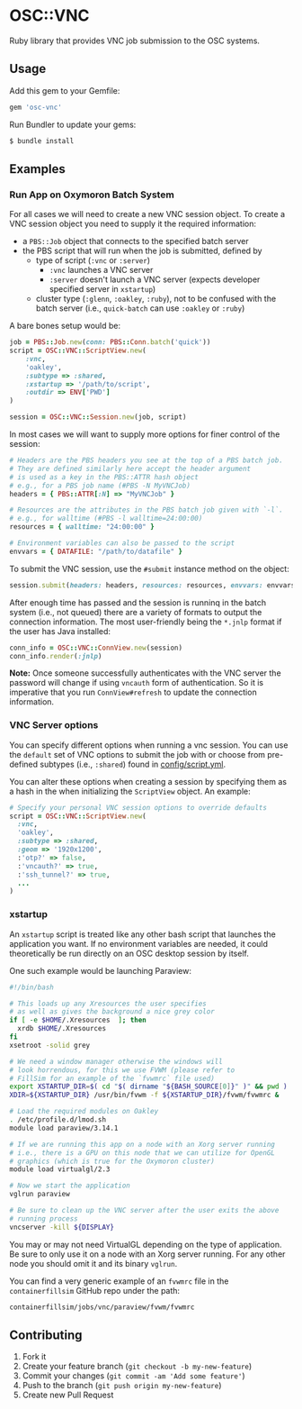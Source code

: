 # OSC::VNC

Ruby library that provides VNC job submission to the OSC systems.

## Usage

Add this gem to your Gemfile:

```ruby
gem 'osc-vnc'
```

Run Bundler to update your gems:

```bash
$ bundle install
```

## Examples

### Run App on Oxymoron Batch System

For all cases we will need to create a new VNC session object. To create a VNC
session object you need to supply it the required information:

* a `PBS::Job` object that connects to the specified batch server
* the PBS script that will run when the job is submitted, defined by
  * type of script (`:vnc` or `:server`)
    * `:vnc` launches a VNC server
    * `:server` doesn't launch a VNC server (expects developer specified server in `xstartup`)
  * cluster type (`:glenn`, `:oakley`, `:ruby`), not to be confused with the
    batch server (i.e., `quick-batch` can use `:oakley` or `:ruby`)

A bare bones setup would be:

```ruby
job = PBS::Job.new(conn: PBS::Conn.batch('quick'))
script = OSC::VNC::ScriptView.new(
    :vnc,
    'oakley',
    :subtype => :shared,
    :xstartup => '/path/to/script',
    :outdir => ENV['PWD']
)

session = OSC::VNC::Session.new(job, script)
```

In most cases we will want to supply more options for finer control of the
session:

```ruby
# Headers are the PBS headers you see at the top of a PBS batch job.
# They are defined similarly here accept the header argument
# is used as a key in the PBS::ATTR hash object
# e.g., for a PBS job name (#PBS -N MyVNCJob)
headers = { PBS::ATTR[:N] => "MyVNCJob" }

# Resources are the attributes in the PBS batch job given with `-l`.
# e.g., for walltime (#PBS -l walltime=24:00:00)
resources = { walltime: "24:00:00" }

# Environment variables can also be passed to the script
envvars = { DATAFILE: "/path/to/datafile" }
```

To submit the VNC session, use the `#submit` instance method on the object:

```ruby
session.submit(headers: headers, resources: resources, envvars: envvars)
```

After enough time has passed and the session is runninq in the batch system
(i.e., not queued) there are a variety of formats to output the connection
information. The most user-friendly being the `*.jnlp` format if the user has
Java installed:

```ruby
conn_info = OSC::VNC::ConnView.new(session)
conn_info.render(:jnlp)
```

**Note:** Once someone successfully authenticates with the VNC server the
password will change if using `vncauth` form of authentication. So it is
imperative that you run `ConnView#refresh` to update the connection
information.

### VNC Server options

You can specify different options when running a vnc session. You can use the
`default` set of VNC options to submit the job with or choose from pre-defined
subtypes (i.e., `:shared`) found in [config/script.yml](config/script.yml).

You can alter these options when creating a session by specifying them as a
hash in the when initializing the `ScriptView` object. An example:

```ruby
# Specify your personal VNC session options to override defaults
script = OSC::VNC::ScriptView.new(
  :vnc,
  'oakley',
  :subtype => :shared,
  :geom => '1920x1200',
  :'otp?' => false,
  :'vncauth?' => true,
  :'ssh_tunnel?' => true,
  ...
)
```

### xstartup

An `xstartup` script is treated like any other bash script that launches the
application you want. If no environment variables are needed, it could
theoretically be run directly on an OSC desktop session by itself.

One such example would be launching Paraview:

```bash
#!/bin/bash

# This loads up any Xresources the user specifies
# as well as gives the background a nice grey color
if [ -e $HOME/.Xresources  ]; then
  xrdb $HOME/.Xresources
fi
xsetroot -solid grey

# We need a window manager otherwise the windows will
# look horrendous, for this we use FVWM (please refer to
# FillSim for an example of the `fvwmrc` file used)
export XSTARTUP_DIR=$( cd "$( dirname "${BASH_SOURCE[0]}" )" && pwd )
XDIR=${XSTARTUP_DIR} /usr/bin/fvwm -f ${XSTARTUP_DIR}/fvwm/fvwmrc &

# Load the required modules on Oakley
. /etc/profile.d/lmod.sh
module load paraview/3.14.1

# If we are running this app on a node with an Xorg server running
# i.e., there is a GPU on this node that we can utilize for OpenGL
# graphics (which is true for the Oxymoron cluster)
module load virtualgl/2.3

# Now we start the application
vglrun paraview

# Be sure to clean up the VNC server after the user exits the above
# running process
vncserver -kill ${DISPLAY}
```

You may or may not need VirtualGL depending on the type of application. Be sure
to only use it on a node with an Xorg server running. For any other node you
should omit it and its binary `vglrun`.

You can find a very generic example of an `fvwmrc` file in the
`containerfillsim` GitHub repo under the path:

```bash
containerfillsim/jobs/vnc/paraview/fvwm/fvwmrc
```

## Contributing

1. Fork it
2. Create your feature branch (`git checkout -b my-new-feature`)
3. Commit your changes (`git commit -am 'Add some feature'`)
4. Push to the branch (`git push origin my-new-feature`)
5. Create new Pull Request
